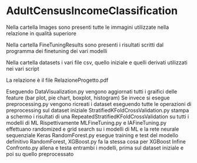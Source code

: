 # AdultCensusIncomeClassification

Nella cartella Images sono presenti tutte le immagini utilizzate nella relazione in qualità superiore

Nella cartella FineTuningResults sono presenti i risultati scritti dal programma dei finetuning dei vari modelli

Nella cartella datasets i vari file csv, quello iniziale e quelli derivati utilizzati nei vari script

La relazione è il file RelazioneProgetto.pdf

Eseguendo DataVisualization.py vengono aggiornati tutti i graifici delle feature (bar plot, pie chart, boxplot, histogram)
Se invece si esegue preprocessing.py vengono ricreati i dataset eseguendo tutte le operazioni di preprocessing sul dataset iniziale
StratifiedKFoldCrossValidation.py stampa a schermo i risultati di una RepeatedStratifiedKFoldCrossValidation su tutti i modelli di ML 
Rispettivamente MLFineTuning.py e IAFineTuning.py effettuano randomized e grid search su i modelli di ML e la rete neurale sequenziale Keras
RandomForest.py esegue training e test del modello definitivo RandomForest, XGBoost.py fa la stessa cosa per XGBoost
Infine Confronto.py allena e testa entrambi i modelli, prima sul dataset iniziale e poi su quello preprocessato
